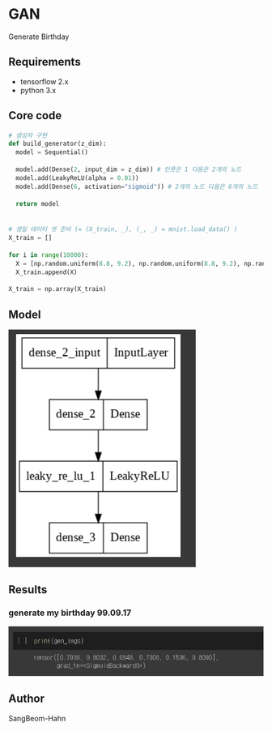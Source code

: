 # GAN
Generate Birthday 

## Requirements
* tensorflow 2.x
* python 3.x

## Core code
```python
# 생성자 구현
def build_generator(z_dim):
  model = Sequential()

  model.add(Dense(2, input_dim = z_dim)) # 인풋은 1 다음은 2개의 노드
  model.add(LeakyReLU(alpha = 0.01))
  model.add(Dense(6, activation="sigmoid")) # 2개의 노드 다음은 6개의 노드

  return model
  
  
# 생일 데이터 셋 준비 (= (X_train, _), (_, _) = mnist.load_data() )
X_train = []

for i in range(10000):
  X = [np.random.uniform(8.8, 9.2), np.random.uniform(8.8, 9.2), np.random.uniform(0.0, 0.2), np.random.uniform(8.8, 9.2), np.random.uniform(0.8, 1.2), np.random.uniform(6.8, 7.2)]
  X_train.append(X)

X_train = np.array(X_train)
```


## Model
![model](./assests/model.png)


## Results
### generate my birthday 99.09.17
![test_acc](./assests/result.PNG)



## Author
SangBeom-Hahn
